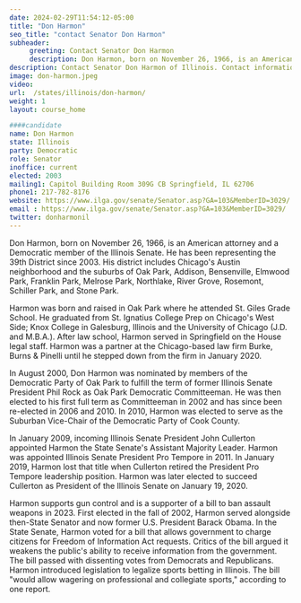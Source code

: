 ```yaml
---
date: 2024-02-29T11:54:12-05:00
title: "Don Harmon"
seo_title: "contact Senator Don Harmon"
subheader:
     greeting: Contact Senator Don Harmon
     description: Don Harmon, born on November 26, 1966, is an American attorney and a Democratic member of the Illinois Senate. He has been representing the 39th District since 2003.
description: Contact Senator Don Harmon of Illinois. Contact information for Don Harmon includes email address, phone number, and mailing address.
image: don-harmon.jpeg
video:
url:  /states/illinois/don-harmon/
weight: 1
layout: course_home

####candidate
name: Don Harmon
state: Illinois
party: Democratic
role: Senator
inoffice: current
elected: 2003
mailing1: Capitol Building Room 309G CB Springfield, IL 62706
phone1: 217-782-8176
website: https://www.ilga.gov/senate/Senator.asp?GA=103&MemberID=3029/
email : https://www.ilga.gov/senate/Senator.asp?GA=103&MemberID=3029/
twitter: donharmonil
---
```


Don Harmon, born on November 26, 1966, is an American attorney and a Democratic member of the Illinois Senate. He has been representing the 39th District since 2003. His district includes Chicago's Austin neighborhood and the suburbs of Oak Park, Addison, Bensenville, Elmwood Park, Franklin Park, Melrose Park, Northlake, River Grove, Rosemont, Schiller Park, and Stone Park.

Harmon was born and raised in Oak Park where he attended St. Giles Grade School. He graduated from St. Ignatius College Prep on Chicago's West Side; Knox College in Galesburg, Illinois and the University of Chicago (J.D. and M.B.A.). After law school, Harmon served in Springfield on the House legal staff. Harmon was a partner at the Chicago-based law firm Burke, Burns & Pinelli until he stepped down from the firm in January 2020.

In August 2000, Don Harmon was nominated by members of the Democratic Party of Oak Park to fulfill the term of former Illinois Senate President Phil Rock as Oak Park Democratic Committeeman. He was then elected to his first full term as Committeeman in 2002 and has since been re-elected in 2006 and 2010. In 2010, Harmon was elected to serve as the Suburban Vice-Chair of the Democratic Party of Cook County.

In January 2009, incoming Illinois Senate President John Cullerton appointed Harmon the State Senate's Assistant Majority Leader. Harmon was appointed Illinois Senate President Pro Tempore in 2011. In January 2019, Harmon lost that title when Cullerton retired the President Pro Tempore leadership position. Harmon was later elected to succeed Cullerton as President of the Illinois Senate on January 19, 2020.

Harmon supports gun control and is a supporter of a bill to ban assault weapons in 2023. First elected in the fall of 2002, Harmon served alongside then-State Senator and now former U.S. President Barack Obama. In the State Senate, Harmon voted for a bill that allows government to charge citizens for Freedom of Information Act requests. Critics of the bill argued it weakens the public's ability to receive information from the government. The bill passed with dissenting votes from Democrats and Republicans. Harmon introduced legislation to legalize sports betting in Illinois. The bill "would allow wagering on professional and collegiate sports," according to one report.
